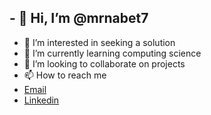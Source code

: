 ## - 👋 Hi, I’m @mrnabet7
- 👀 I’m interested in seeking a solution
- 🌱 I’m currently learning computing science
- 💞️ I’m looking to collaborate on projects 
- 📫 How to reach me
- [Email](etohaae@gmail.com)
- [Linkedin]()

<!---
mrnabet7/mrnabet7 is a ✨ special ✨ repository because its `README.md` (this file) appears on your GitHub profile.
You can click the Preview link to take a look at your changes.
--->
